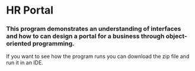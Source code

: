 # HR Portal
### This program demonstrates an understanding of interfaces and how to can design a portal for a business through object-oriented programming.
If you want to see how the program runs you can download the zip file and run it in an IDE.

